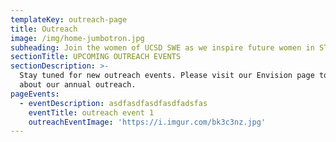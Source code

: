 ```yaml
---
templateKey: outreach-page
title: Outreach
image: /img/home-jumbotron.jpg
subheading: Join the women of UCSD SWE as we inspire future women in STEM.
sectionTitle: UPCOMING OUTREACH EVENTS
sectionDescription: >-
  Stay tuned for new outreach events. Please visit our Envision page to learn
  about our annual outreach.
pageEvents:
  - eventDescription: asdfasdfasdfasdfadsfas
    eventTitle: outreach event 1
    outreachEventImage: 'https://i.imgur.com/bk3c3nz.jpg'
---
```


